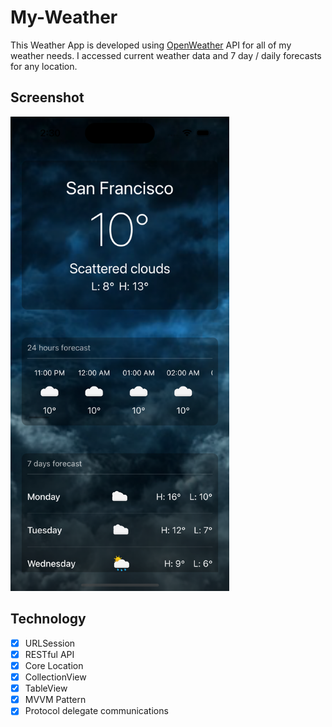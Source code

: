 # My-Weather
This Weather App is developed using [OpenWeather](https://openweathermap.org/) API for all of my weather needs. I accessed current weather data  and 7 day / daily forecasts for any location.
## Screenshot
<img width="350" src="https://github.com/naveen204pauly/My-Weather/blob/main/weather_dashboard.png"/>

## Technology
- [x] URLSession
- [X] RESTful API
- [x] Core Location
- [x] CollectionView 
- [x] TableView
- [x] MVVM Pattern
- [x] Protocol delegate communications
